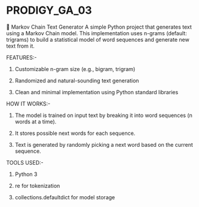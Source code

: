 # PRODIGY_GA_03
🧠 Markov Chain Text Generator
A simple Python project that generates text using a Markov Chain model. This implementation uses n-grams (default: trigrams) to build a statistical model of word sequences and generate new text from it.

FEATURES:-
1. Customizable n-gram size (e.g., bigram, trigram)

2. Randomized and natural-sounding text generation

3. Clean and minimal implementation using Python standard libraries

HOW IT WORKS:-
1. The model is trained on input text by breaking it into word sequences (n words at a time).

2. It stores possible next words for each sequence.

3. Text is generated by randomly picking a next word based on the current sequence.

TOOLS USED:-
1. Python 3

2. re for tokenization

3. collections.defaultdict for model storage

